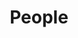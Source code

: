 ---
layout: frontend-template-documentation
sectionKey: Frontend templates
eleventyNavigation:
  parent: Finders
title: People
description: A directory of all ministers and senior officials on GOV.UK
howItWorks:
  This finder lists all the contacts within HMRC. End-users can use the search component to filter the returned results on the page based on a topic and via search.
examples:
  0:
    title: Contact HM Revenue & Customs
    link: https://www.gov.uk/government/organisations/hm-revenue-customs/contact
contentSchema:
  title: finder
  link: https://docs.publishing.service.gov.uk/content-schemas/finder.html
contentType:
  title: finder
  link: https://docs.publishing.service.gov.uk/document-types/finder.html
components:
  0:
    componentName: Layout super navigation header
    componentURL: https://components.publishing.service.gov.uk/component-guide/layout_super_navigation_header
    generated: auto
    input:
---